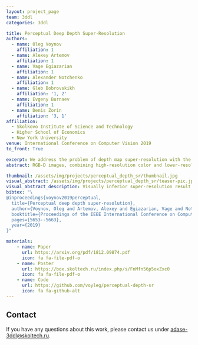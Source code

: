 ```yaml
---
layout: project_page
team: 3ddl
categories: 3ddl

title: Perceptual Deep Depth Super-Resolution
authors:
  - name: Oleg Voynov
    affiliation: 1
  - name: Alexey Artemov
    affiliation: 1
  - name: Vage Egiazarian
    affiliation: 1
  - name: Alexander Notchenko
    affiliation: 1
  - name: Gleb Bobrovskikh
    affiliation: '1, 2'
  - name: Evgeny Burnaev
    affiliation: 1
  - name: Denis Zorin
    affiliation: '3, 1'
affiliation:
  - Skolkovo Institute of Science and Technology
  - Higher School of Economics
  - New York University
venue: International Conference on Computer Vision 2019
to_front: True

excerpt: We address the problem of depth map super-resolution with the focus on visual quality of the corresponding 3D geometry. We demonstrate that basing the loss function on deviation of 3D surface rendering instead of direct depth deviation yields significantly improved results as measured by a number of perceptual metrics.
abstract: RGB-D images, combining high-resolution color and lower-resolution depth from various types of depth sensors, are increasingly common. One can significantly improve the resolution of depth maps by taking advantage of color information; deep learning methods make combining color and depth information particularly easy. However, fusing these two sources of data may lead to a variety of artifacts. If depth maps are used to reconstruct 3D shapes, e.g., for virtual reality applications, the visual quality of upsampled images is particularly important. The main idea of our approach is to measure the quality of depth map upsampling using renderings of resulting 3D surfaces. We demonstrate that a simple visual appearance-based loss, when used with either a trained CNN or simply a deep prior, yields significantly improved 3D shapes, as measured by a number of existing perceptual metrics. We compare this approach with a number of existing optimization and learning-based techniques. 

thumbnail: /assets/img/projects/perceptual_depth_sr/thumbnail.jpg
visual_abstract: /assets/img/projects/perceptual_depth_sr/teaser-pic.jpg
visual_abstract_description: Visually inferior super-resolution result in the middle gets higher score according to direct depth deviation but lower score according to perceptual deviation of the rendered image of the 3D surface. While the surfaces differ significantly, the corresponding depth maps do not capture this difference and look almost identical.
bibtex: "\
@inproceedings{voynov2019perceptual,
  title={Perceptual deep depth super-resolution},
  author={Voynov, Oleg and Artemov, Alexey and Egiazarian, Vage and Notchenko, Alexander and Bobrovskikh, Gleb and Burnaev, Evgeny and Zorin, Denis},
  booktitle={Proceedings of the IEEE International Conference on Computer Vision},
  pages={5653--5663},
  year={2019}
}"

materials:
    - name: Paper
      url: https://arxiv.org/pdf/1812.09874.pdf
      icon: fa fa-file-pdf-o
    - name: Poster
      url: https://box.skoltech.ru/index.php/s/FnMfn56p5oxZxc0
      icon: fa fa-file-pdf-o
    - name: Code
      url: https://github.com/voyleg/perceptual-depth-sr
      icon: fa fa-github-alt
---
```

## Contact
If you have any questions about this work, please contact us under [adase-3ddl@skoltech.ru](mailto:adase-3ddl@skoltech.ru).
